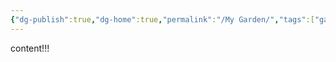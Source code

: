 ```yaml
---
{"dg-publish":true,"dg-home":true,"permalink":"/My Garden/","tags":["gardenEntry"],"dgPassFrontmatter":true}
---
```


 content!!!